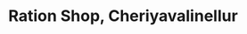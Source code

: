 ---
title: "Ration Shop, Cheriyavalinellur"
url: /cheriyavalinellur/ration-shop-cheriyavalinellur/
shop: Lebensmittel
---